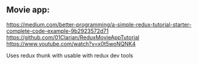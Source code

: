 ## Movie app:

https://medium.com/better-programming/a-simple-redux-tutorial-starter-complete-code-example-9b2923572d71
https://github.com/01Clarian/ReduxMovieAppTutorial
https://www.youtube.com/watch?v=x0t5woNQNK4

Uses redux thunk with usable with redux dev tools
